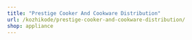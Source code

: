 ```yaml
---
title: "Prestige Cooker And Cookware Distribution"
url: /kozhikode/prestige-cooker-and-cookware-distribution/
shop: appliance
---
```

